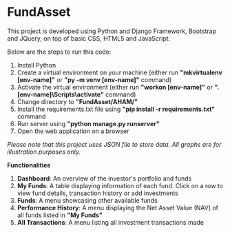 # FundAsset

This project is developed using Python and Django Framework, Bootstrap and JQuery, on top of basic CSS, HTML5 and JavaScript.

Below are the steps to run this code:
1. Install Python
2. Create a virtual environment on your machine (either run **"mkvirtualenv [env-name]"** or **"py -m venv [env-name]"** command)
3. Activate the virtual environment (either run **"workon [env-name]"** or **".\[env-name]\Scripts\activate"** command)
4. Change directory to **"FundAsset/AHAM/"**
5. Install the requirements.txt file using **"pip install -r requirements.txt"** command
6. Run server using **"python manage.py runserver"**
7. Open the web application on a browser

_Please note that this project uses JSON file to store data. All graphs are for illustration purposes only._ 

**Functionalities**
1. **Dashboard**: An overview of the investor's portfolio and funds
2. **My Funds**: A table displaying information of each fund. Click on a row to view fund details, transaction history or add investments
3. **Funds**: A menu showcasing other available funds
4. **Performance History**: A menu displaying the Net Asset Value (NAV) of all funds listed in **"My Funds"**
5. **All Transactions**: A menu listing all investment transactions made
